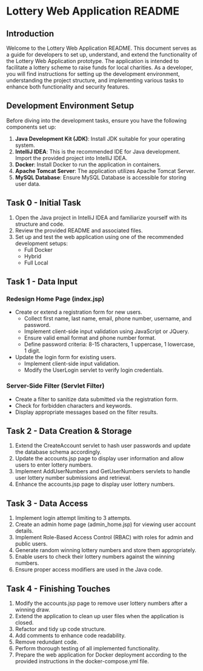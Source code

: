 # Lottery Web Application README

## Introduction

Welcome to the Lottery Web Application README. This document serves as a guide for developers to set up, understand, and extend the functionality of the Lottery Web Application prototype. The application is intended to facilitate a lottery scheme to raise funds for local charities. As a developer, you will find instructions for setting up the development environment, understanding the project structure, and implementing various tasks to enhance both functionality and security features.

## Development Environment Setup

Before diving into the development tasks, ensure you have the following components set up:

1. **Java Development Kit (JDK)**: Install JDK suitable for your operating system.
2. **IntelliJ IDEA**: This is the recommended IDE for Java development. Import the provided project into IntelliJ IDEA.
3. **Docker**: Install Docker to run the application in containers.
4. **Apache Tomcat Server**: The application utilizes Apache Tomcat Server.
5. **MySQL Database**: Ensure MySQL Database is accessible for storing user data.

## Task 0 - Initial Task

1. Open the Java project in IntelliJ IDEA and familiarize yourself with its structure and code.
2. Review the provided README and associated files.
3. Set up and test the web application using one of the recommended development setups:
   - Full Docker
   - Hybrid
   - Full Local

## Task 1 - Data Input

### Redesign Home Page (index.jsp)

- Create or extend a registration form for new users.
  - Collect first name, last name, email, phone number, username, and password.
  - Implement client-side input validation using JavaScript or JQuery.
  - Ensure valid email format and phone number format.
  - Define password criteria: 8-15 characters, 1 uppercase, 1 lowercase, 1 digit.
- Update the login form for existing users.
  - Implement client-side input validation.
  - Modify the UserLogin servlet to verify login credentials.

### Server-Side Filter (Servlet Filter)

- Create a filter to sanitize data submitted via the registration form.
- Check for forbidden characters and keywords.
- Display appropriate messages based on the filter results.

## Task 2 - Data Creation & Storage

1. Extend the CreateAccount servlet to hash user passwords and update the database schema accordingly.
2. Update the accounts.jsp page to display user information and allow users to enter lottery numbers.
3. Implement AddUserNumbers and GetUserNumbers servlets to handle user lottery number submissions and retrieval.
4. Enhance the accounts.jsp page to display user lottery numbers.

## Task 3 - Data Access

1. Implement login attempt limiting to 3 attempts.
2. Create an admin home page (admin_home.jsp) for viewing user account details.
3. Implement Role-Based Access Control (RBAC) with roles for admin and public users.
4. Generate random winning lottery numbers and store them appropriately.
5. Enable users to check their lottery numbers against the winning numbers.
6. Ensure proper access modifiers are used in the Java code.

## Task 4 - Finishing Touches

1. Modify the accounts.jsp page to remove user lottery numbers after a winning draw.
2. Extend the application to clean up user files when the application is closed.
3. Refactor and tidy up code structure.
4. Add comments to enhance code readability.
5. Remove redundant code.
6. Perform thorough testing of all implemented functionality.
7. Prepare the web application for Docker deployment according to the provided instructions in the docker-compose.yml file.


